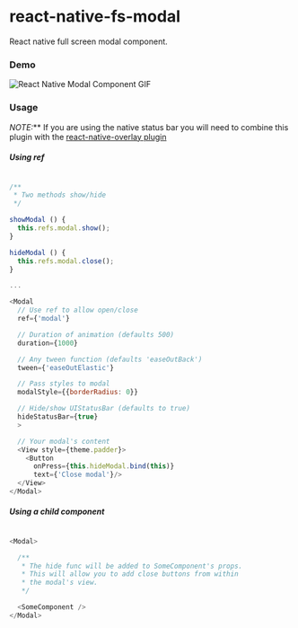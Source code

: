 # react-native-fs-modal

React native full screen modal component.

### Demo

![React Native Modal Component GIF](https://carquids.box.com/shared/static/lwu7uso8rx5wqwb9dlvdg6vdqit7szty.gif "React Native Modal Component GIF")

### Usage

_NOTE:_** If you are using the native status bar you will need to combine this plugin with the [react-native-overlay plugin](https://github.com/brentvatne/react-native-overlay)

##### Using ref

```js

/**
 * Two methods show/hide
 */

showModal () {
  this.refs.modal.show();
}

hideModal () {
  this.refs.modal.close();
}

...

<Modal
  // Use ref to allow open/close
  ref={'modal'}

  // Duration of animation (defaults 500)
  duration={1000}

  // Any tween function (defaults 'easeOutBack')
  tween={'easeOutElastic'}

  // Pass styles to modal
  modalStyle={{borderRadius: 0}}

  // Hide/show UIStatusBar (defaults to true)
  hideStatusBar={true}
  >

  // Your modal's content
  <View style={theme.padder}>
    <Button
      onPress={this.hideModal.bind(this)}
      text={'Close modal'}/>
  </View>
</Modal>

```


##### Using a child component

```js

<Modal>

  /**
   * The hide func will be added to SomeComponent's props.
   * This will allow you to add close buttons from within
   * the modal's view.
   */

  <SomeComponent />
</Modal>

```
